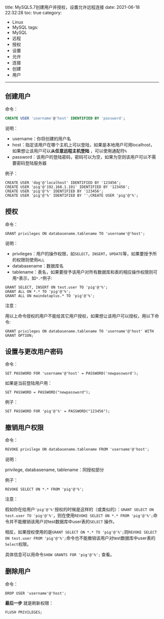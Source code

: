 title: MySQL5.7创建用户并授权，设置允许远程连接
date: 2021-06-18 22:32:28
toc: true
category: 
 - Linux
 - MySQL
tags: 
 - MySQL
 - 远程
 - 授权
 - 设置
 - 允许
 - 连接
 - 创建
 - 用户
---
## 创建用户

命令：

```sql
CREATE USER 'username'@'host' IDENTIFIED BY 'password';
```

说明：

- username：你将创建的用户名
- host：指定该用户在哪个主机上可以登陆，如果是本地用户可用localhost，如果想让该用户可以**从任意远程主机登陆** ，可以使用通配符`%`
- password：该用户的登陆密码，密码可以为空，如果为空则该用户可以不需要密码登陆服务器


<!-- more -->

  
例子：

```mysql
CREATE USER 'dog'@'localhost' IDENTIFIED BY '123456';
CREATE USER 'pig'@'192.168.1.101' IDENTIFIED BY '123456';
CREATE USER 'pig'@'%' IDENTIFIED BY '123456';
CREATE USER 'pig'@'%' IDENTIFIED BY '';CREATE USER 'pig'@'%';
```

## 授权

命令：

```mysql
GRANT privileges ON databasename.tablename TO 'username'@'host';
```

说明：

- privileges：用户的操作权限，如`SELECT`，`INSERT`，`UPDATE`等，如果要授予所的权限则使用`ALL`
- databasename：数据库名
- tablename：表名，如果要授予该用户对所有数据库和表的相应操作权限则可用`*`表示，如`*.*`例子:

```mysql
GRANT SELECT, INSERT ON test.user TO 'pig'@'%';
GRANT ALL ON *.* TO 'pig'@'%';
GRANT ALL ON maindataplus.* TO 'pig'@'%';
```

注意：

用以上命令授权的用户不能给其它用户授权，如果想让该用户可以授权，用以下命令:

```mysql
GRANT privileges ON databasename.tablename TO 'username'@'host' WITH GRANT OPTION;
```

## 设置与更改用户密码

命令：

```mysql
SET PASSWORD FOR 'username'@'host' = PASSWORD('newpassword');
```

如果是当前登陆用户用：

```mysql
SET PASSWORD = PASSWORD("newpassword");
```

例子：

```mysql
SET PASSWORD FOR 'pig'@'%' = PASSWORD("123456");
```

## 撤销用户权限

命令：

```html hljs xml
REVOKE privilege ON databasename.tablename FROM 'username'@'host';
```

说明：

privilege, databasename, tablename：同授权部分

例子：

```mysql
REVOKE SELECT ON *.* FROM 'pig'@'%';
```

注意：

假如你在给用户`'pig'@'%'`授权的时候是这样的（或类似的）：`GRANT SELECT ON test.user TO 'pig'@'%'`，则在使用`REVOKE SELECT ON *.* FROM 'pig'@'%';`命令并不能撤销该用户对test数据库中user表的`SELECT` 操作。

相反，如果授权使用的是`GRANT SELECT ON *.* TO 'pig'@'%';`则`REVOKE SELECT ON test.user FROM 'pig'@'%';`命令也不能撤销该用户对test数据库中user表的`Select`权限。

具体信息可以用命令`SHOW GRANTS FOR 'pig'@'%';` 查看。

## 删除用户

命令：

```mysql
DROP USER 'username'@'host';
```

**最后一步** 就是刷新权限：

```mysql
FLUSH PRIVILEGES;
```
